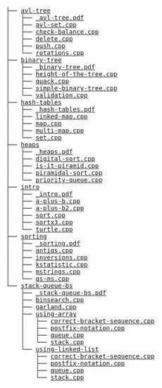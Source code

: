 <pre>
├── <a href="./avl-tree">avl-tree</a>
│   ├── <a href="./_avl-tree.pdf">_avl-tree.pdf</a>
│   ├── <a href="./avl-set.cpp">avl-set.cpp</a>
│   ├── <a href="./check-balance.cpp">check-balance.cpp</a>
│   ├── <a href="./delete.cpp">delete.cpp</a>
│   ├── <a href="./push.cpp">push.cpp</a>
│   └── <a href="./rotations.cpp">rotations.cpp</a>
├── <a href="./binary-tree">binary-tree</a>
│   ├── <a href="./_binary-tree.pdf">_binary-tree.pdf</a>
│   ├── <a href="./height-of-the-tree.cpp">height-of-the-tree.cpp</a>
│   ├── <a href="./quack.cpp">quack.cpp</a>
│   ├── <a href="./simple-binary-tree.cpp">simple-binary-tree.cpp</a>
│   └── <a href="./validation.cpp">validation.cpp</a>
├── <a href="./hash-tables">hash-tables</a>
│   ├── <a href="./_hash-tables.pdf">_hash-tables.pdf</a>
│   ├── <a href="./linked-map.cpp">linked-map.cpp</a>
│   ├── <a href="./map.cpp">map.cpp</a>
│   ├── <a href="./multi-map.cpp">multi-map.cpp</a>
│   └── <a href="./set.cpp">set.cpp</a>
├── <a href="./heaps">heaps</a>
│   ├── <a href="./_heaps.pdf">_heaps.pdf</a>
│   ├── <a href="./digital-sort.cpp">digital-sort.cpp</a>
│   ├── <a href="./is-it-piramid.cpp">is-it-piramid.cpp</a>
│   ├── <a href="./piramidal-sort.cpp">piramidal-sort.cpp</a>
│   └── <a href="./priority-queue.cpp">priority-queue.cpp</a>
├── <a href="./intro">intro</a>
│   ├── <a href="./_intro.pdf">_intro.pdf</a>
│   ├── <a href="./a-plus-b.cpp">a-plus-b.cpp</a>
│   ├── <a href="./a-plus-b2.cpp">a-plus-b2.cpp</a>
│   ├── <a href="./sort.cpp">sort.cpp</a>
│   ├── <a href="./sortx3.cpp">sortx3.cpp</a>
│   └── <a href="./turtle.cpp">turtle.cpp</a>
├── <a href="./sorting">sorting</a>
│   ├── <a href="./_sorting.pdf">_sorting.pdf</a>
│   ├── <a href="./antiqs.cpp">antiqs.cpp</a>
│   ├── <a href="./inversions.cpp">inversions.cpp</a>
│   ├── <a href="./kstatistic.cpp">kstatistic.cpp</a>
│   ├── <a href="./mstrings.cpp">mstrings.cpp</a>
│   └── <a href="./qs-ms.cpp">qs-ms.cpp</a>
└── <a href="./stack-queue-bs">stack-queue-bs</a>
    ├── <a href="./_stack-queue-bs.pdf">_stack-queue-bs.pdf</a>
    ├── <a href="./binsearch.cpp">binsearch.cpp</a>
    ├── <a href="./garland.cpp">garland.cpp</a>
    ├── <a href="./using-array">using-array</a>
    │   ├── <a href="./correct-bracket-sequence.cpp">correct-bracket-sequence.cpp</a>
    │   ├── <a href="./postfix-notation.cpp">postfix-notation.cpp</a>
    │   ├── <a href="./queue.cpp">queue.cpp</a>
    │   └── <a href="./stack.cpp">stack.cpp</a>
    └── <a href="./using-linked-list">using-linked-list</a>
        ├── <a href="./correct-bracket-sequence.cpp">correct-bracket-sequence.cpp</a>
        ├── <a href="./postfix-notation.cpp">postfix-notation.cpp</a>
        ├── <a href="./queue.cpp">queue.cpp</a>
        └── <a href="./stack.cpp">stack.cpp</a>
</pre>
